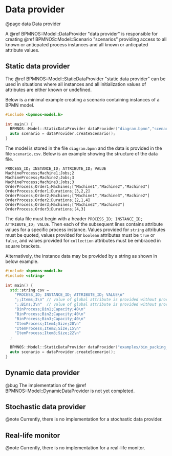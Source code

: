 # Data provider
@page data Data provider

A @ref BPMNOS::Model::DataProvider "data provider" is responsible for creating @ref BPMNOS::Model::Scenario "scenarios" providing access to all known or anticpated process instances and all known or anticpated attribute values.

## Static data provider

The @ref BPMNOS::Model::StaticDataProvider "static data provider" can be used in situations where all instances and all initialization values of attributes are either known or undefined.

Below is a minimal example creating a scenario containing instances of a BPMN model.
```cpp
#include <bpmnos-model.h>
  
int main() {
  BPMNOS::Model::StaticDataProvider dataProvider("diagram.bpmn","scenario.csv");
  auto scenario = dataProvider.createScenario();
}
```

The model is stored in the file `diagram.bpmn` and the data is provided in the file `scenario.csv`. Below is an example showing the structure of the data file.

```plaintext
PROCESS_ID; INSTANCE_ID; ATTRIBUTE_ID; VALUE
MachineProcess;Machine1;Jobs;2
MachineProcess;Machine2;Jobs;3
MachineProcess;Machine3;Jobs;3
OrderProcess;Order1;Machines;["Machine1","Machine2","Machine3"]
OrderProcess;Order1;Durations;[3,2,2]
OrderProcess;Order2;Machines;["Machine1","Machine3","Machine2"]
OrderProcess;Order2;Durations;[2,1,4]
OrderProcess;Order3;Machines;["Machine2","Machine3"]
OrderProcess;Order3;Durations;[4,3]
```

The data file must begin with a header `PROCESS_ID; INSTANCE_ID; ATTRIBUTE_ID; VALUE`. Then each of the subsequent lines contains attribute values for a specific process instance.
Values provided for `string` attributes must be quoted, values provided for `boolean` attributes must be `true` or `false`,  and values provided for `collection` attributes must be embraced in square brackets. 

Alternatively, the instance data may be provided by a string as shown in below example.

```cpp
#include <bpmnos-model.h>
#include <string>
  
int main() {
  std::string csv =
    "PROCESS_ID; INSTANCE_ID; ATTRIBUTE_ID; VALUE\n"
    ";;Items;3\n" // value of global attribute is provided without process and instance id 
    ";;Bins;3\n"  // value of global attribute is provided without process and instance id
    "BinProcess;Bin1;Capacity;40\n"
    "BinProcess;Bin2;Capacity;40\n"
    "BinProcess;Bin3;Capacity;40\n"
    "ItemProcess;Item1;Size;20\n"
    "ItemProcess;Item2;Size;15\n"
    "ItemProcess;Item3;Size;22\n"
  ;

  BPMNOS::Model::StaticDataProvider dataProvider("examples/bin_packing_problem/Guided_bin_packing_problem.bpmn",csv);
  auto scenario = dataProvider.createScenario();
}
```



## Dynamic data provider
@bug The implementation of the @ref BPMNOS::Model::DynamicDataProvider is not yet completed.

## Stochastic data provider
@note Currently, there is no implementation for a stochastic data provider.

## Real-life monitor

@note Currently, there is no implementation for a real-life monitor.
